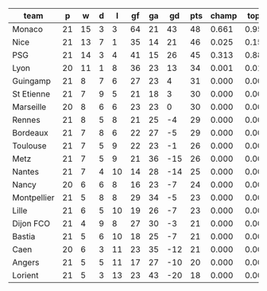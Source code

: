 |    team     | p  | w  | d | l  | gf | ga | gd  | pts | champ | top2  | top3  | top4  |  5-7  | bot4  | bot3  | bot2  |
|-------------|----|----|---|----|----|----|-----|-----|-------|-------|-------|-------|-------|-------|-------|-------|
| Monaco      | 21 | 15 | 3 |  3 | 64 | 21 |  43 |  48 | 0.661 | 0.952 | 0.998 | 1.000 | 0.000 | 0.000 | 0.000 | 0.000|
| Nice        | 21 | 13 | 7 |  1 | 35 | 14 |  21 |  46 | 0.025 | 0.153 | 0.822 | 0.972 | 0.028 | 0.000 | 0.000 | 0.000|
| PSG         | 21 | 14 | 3 |  4 | 41 | 15 |  26 |  45 | 0.313 | 0.883 | 0.992 | 1.000 | 0.001 | 0.000 | 0.000 | 0.000|
| Lyon        | 20 | 11 | 1 |  8 | 36 | 23 |  13 |  34 | 0.001 | 0.012 | 0.160 | 0.706 | 0.261 | 0.000 | 0.000 | 0.000|
| Guingamp    | 21 |  8 | 7 |  6 | 27 | 23 |   4 |  31 | 0.000 | 0.000 | 0.010 | 0.103 | 0.564 | 0.003 | 0.001 | 0.001|
| St Etienne  | 21 |  7 | 9 |  5 | 21 | 18 |   3 |  30 | 0.000 | 0.000 | 0.003 | 0.044 | 0.444 | 0.010 | 0.004 | 0.001|
| Marseille   | 20 |  8 | 6 |  6 | 23 | 23 |   0 |  30 | 0.000 | 0.001 | 0.013 | 0.121 | 0.574 | 0.004 | 0.002 | 0.000|
| Rennes      | 21 |  8 | 5 |  8 | 21 | 25 |  -4 |  29 | 0.000 | 0.000 | 0.001 | 0.015 | 0.253 | 0.045 | 0.022 | 0.010|
| Bordeaux    | 21 |  7 | 8 |  6 | 22 | 27 |  -5 |  29 | 0.000 | 0.000 | 0.001 | 0.018 | 0.250 | 0.043 | 0.022 | 0.010|
| Toulouse    | 21 |  7 | 5 |  9 | 22 | 23 |  -1 |  26 | 0.000 | 0.000 | 0.001 | 0.012 | 0.246 | 0.042 | 0.023 | 0.008|
| Metz        | 21 |  7 | 5 |  9 | 21 | 36 | -15 |  26 | 0.000 | 0.000 | 0.000 | 0.001 | 0.045 | 0.267 | 0.182 | 0.102|
| Nantes      | 21 |  7 | 4 | 10 | 14 | 28 | -14 |  25 | 0.000 | 0.000 | 0.000 | 0.001 | 0.044 | 0.277 | 0.189 | 0.109|
| Nancy       | 20 |  6 | 6 |  8 | 16 | 23 |  -7 |  24 | 0.000 | 0.000 | 0.000 | 0.006 | 0.128 | 0.124 | 0.075 | 0.039|
| Montpellier | 21 |  5 | 8 |  8 | 29 | 34 |  -5 |  23 | 0.000 | 0.000 | 0.000 | 0.001 | 0.047 | 0.282 | 0.195 | 0.114|
| Lille       | 21 |  6 | 5 | 10 | 19 | 26 |  -7 |  23 | 0.000 | 0.000 | 0.000 | 0.001 | 0.034 | 0.312 | 0.217 | 0.127|
| Dijon FCO   | 21 |  4 | 9 |  8 | 27 | 30 |  -3 |  21 | 0.000 | 0.000 | 0.000 | 0.001 | 0.029 | 0.373 | 0.271 | 0.169|
| Bastia      | 21 |  5 | 6 | 10 | 18 | 25 |  -7 |  21 | 0.000 | 0.000 | 0.000 | 0.000 | 0.010 | 0.537 | 0.419 | 0.289|
| Caen        | 20 |  6 | 3 | 11 | 23 | 35 | -12 |  21 | 0.000 | 0.000 | 0.000 | 0.000 | 0.024 | 0.429 | 0.325 | 0.210|
| Angers      | 21 |  5 | 5 | 11 | 17 | 27 | -10 |  20 | 0.000 | 0.000 | 0.000 | 0.000 | 0.016 | 0.490 | 0.376 | 0.256|
| Lorient     | 21 |  5 | 3 | 13 | 23 | 43 | -20 |  18 | 0.000 | 0.000 | 0.000 | 0.000 | 0.003 | 0.763 | 0.676 | 0.554|

